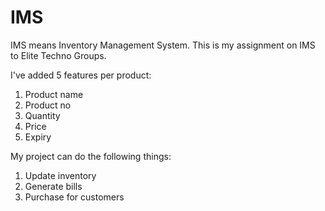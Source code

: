 # IMS
IMS means Inventory Management System.
This is my assignment on IMS to Elite Techno Groups.

I've added 5 features per product:

1) Product name 
2) Product no 
3) Quantity 
4) Price 
5) Expiry

My project can do the following things:

1) Update inventory
2) Generate bills
3) Purchase for customers

